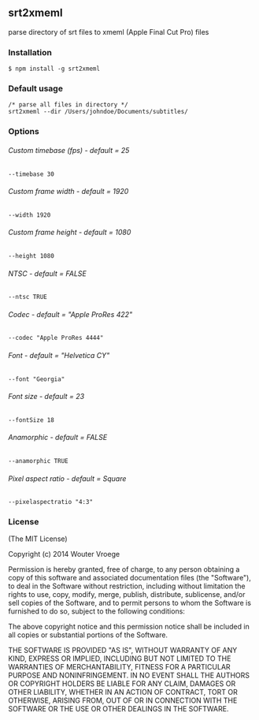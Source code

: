 ## srt2xmeml
parse directory of srt files to xmeml (Apple Final Cut Pro) files


### Installation

    $ npm install -g srt2xmeml


### Default usage
	/* parse all files in directory */
	srt2xmeml --dir /Users/johndoe/Documents/subtitles/
	

### Options

###### Custom timebase (fps) - default = 25

    --timebase 30

###### Custom frame width - default = 1920
      
    --width 1920
    
###### Custom frame height - default = 1080
      
    --height 1080

###### NTSC - default = FALSE

    --ntsc TRUE

###### Codec - default = "Apple ProRes 422"

    --codec "Apple ProRes 4444"

###### Font - default = "Helvetica CY"

	--font "Georgia" 

###### Font size - default = 23

	--fontSize 18 

###### Anamorphic - default = FALSE

	--anamorphic TRUE 

###### Pixel aspect ratio - default = Square

	--pixelaspectratio "4:3"


### License

(The MIT License)

Copyright (c) 2014 Wouter Vroege

 Permission is hereby granted, free of charge, to any person
 obtaining a copy of this software and associated documentation
 files (the "Software"), to deal in the Software without
 restriction, including without limitation the rights to use,
 copy, modify, merge, publish, distribute, sublicense, and/or sell
 copies of the Software, and to permit persons to whom the
 Software is furnished to do so, subject to the following
 conditions:

 The above copyright notice and this permission notice shall be
 included in all copies or substantial portions of the Software.

 THE SOFTWARE IS PROVIDED "AS IS", WITHOUT WARRANTY OF ANY KIND,
 EXPRESS OR IMPLIED, INCLUDING BUT NOT LIMITED TO THE WARRANTIES
 OF MERCHANTABILITY, FITNESS FOR A PARTICULAR PURPOSE AND
 NONINFRINGEMENT. IN NO EVENT SHALL THE AUTHORS OR COPYRIGHT
 HOLDERS BE LIABLE FOR ANY CLAIM, DAMAGES OR OTHER LIABILITY,
 WHETHER IN AN ACTION OF CONTRACT, TORT OR OTHERWISE, ARISING
 FROM, OUT OF OR IN CONNECTION WITH THE SOFTWARE OR THE USE OR
 OTHER DEALINGS IN THE SOFTWARE.